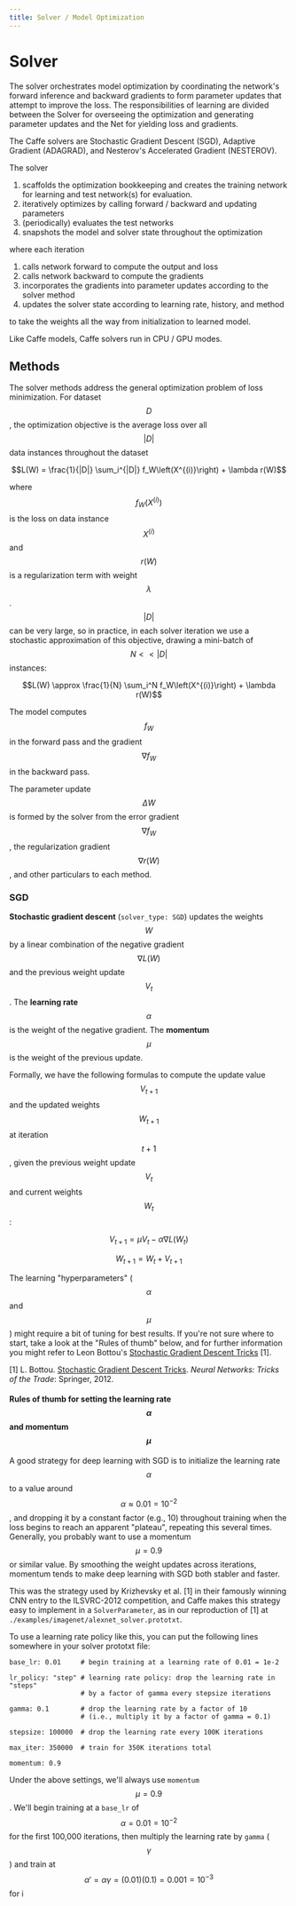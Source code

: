 ```yaml
---
title: Solver / Model Optimization
---
```

# Solver

The solver orchestrates model optimization by coordinating the network's forward inference and backward gradients to form parameter updates that attempt to improve the loss.
The responsibilities of learning are divided between the Solver for overseeing the optimization and generating parameter updates and the Net for yielding loss and gradients.

The Caffe solvers are Stochastic Gradient Descent (SGD), Adaptive Gradient (ADAGRAD), and Nesterov's Accelerated Gradient (NESTEROV).

The solver

1. scaffolds the optimization bookkeeping and creates the training network for learning and test network(s) for evaluation.
2. iteratively optimizes by calling forward / backward and updating parameters
3. (periodically) evaluates the test networks
4. snapshots the model and solver state throughout the optimization

where each iteration

1. calls network forward to compute the output and loss
2. calls network backward to compute the gradients
3. incorporates the gradients into parameter updates according to the solver method
4. updates the solver state according to learning rate, history, and method

to take the weights all the way from initialization to learned model.

Like Caffe models, Caffe solvers run in CPU / GPU modes.

## Methods

The solver methods address the general optimization problem of loss minimization.
For dataset $$D$$, the optimization objective is the average loss over all $$|D|$$ data instances throughout the dataset

$$L(W) = \frac{1}{|D|} \sum_i^{|D|} f_W\left(X^{(i)}\right) + \lambda r(W)$$

where $$f_W\left(X^{(i)}\right)$$ is the loss on data instance $$X^{(i)}$$ and $$r(W)$$ is a regularization term with weight $$\lambda$$.
$$|D|$$ can be very large, so in practice, in each solver iteration we use a stochastic approximation of this objective, drawing a mini-batch of $$N << |D|$$ instances:

$$L(W) \approx \frac{1}{N} \sum_i^N f_W\left(X^{(i)}\right) + \lambda r(W)$$

The model computes $$f_W$$ in the forward pass and the gradient $$\nabla f_W$$ in the backward pass.

The parameter update $$\Delta W$$ is formed by the solver from the error gradient $$\nabla f_W$$, the regularization gradient $$\nabla r(W)$$, and other particulars to each method.

### SGD

**Stochastic gradient descent** (`solver_type: SGD`) updates the weights $$ W $$ by a linear combination of the negative gradient $$ \nabla L(W) $$ and the previous weight update $$ V_t $$.
The **learning rate** $$ \alpha $$ is the weight of the negative gradient.
The **momentum** $$ \mu $$ is the weight of the previous update.

Formally, we have the following formulas to compute the update value $$ V_{t+1} $$ and the updated weights $$ W_{t+1} $$ at iteration $$ t+1 $$, given the previous weight update $$ V_t $$ and current weights $$ W_t $$:

$$
V_{t+1} = \mu V_t - \alpha \nabla L(W_t)
$$

$$
W_{t+1} = W_t + V_{t+1}
$$

The learning "hyperparameters" ($$\alpha$$ and $$\mu$$) might require a bit of tuning for best results.
If you're not sure where to start, take a look at the "Rules of thumb" below, and for further information you might refer to Leon Bottou's [Stochastic Gradient Descent Tricks](http://research.microsoft.com/pubs/192769/tricks-2012.pdf) [1].

[1] L. Bottou.
    [Stochastic Gradient Descent Tricks](http://research.microsoft.com/pubs/192769/tricks-2012.pdf).
    *Neural Networks: Tricks of the Trade*: Springer, 2012.

#### Rules of thumb for setting the learning rate $$ \alpha $$ and momentum $$ \mu $$

A good strategy for deep learning with SGD is to initialize the learning rate $$ \alpha $$ to a value around $$ \alpha \approx 0.01 = 10^{-2} $$, and dropping it by a constant factor (e.g., 10) throughout training when the loss begins to reach an apparent "plateau", repeating this several times.
Generally, you probably want to use a momentum $$ \mu = 0.9 $$ or similar value.
By smoothing the weight updates across iterations, momentum tends to make deep learning with SGD both stabler and faster.

This was the strategy used by Krizhevsky et al. [1] in their famously winning CNN entry to the ILSVRC-2012 competition, and Caffe makes this strategy easy to implement in a `SolverParameter`, as in our reproduction of [1] at `./examples/imagenet/alexnet_solver.prototxt`.

To use a learning rate policy like this, you can put the following lines somewhere in your solver prototxt file:

    base_lr: 0.01     # begin training at a learning rate of 0.01 = 1e-2

    lr_policy: "step" # learning rate policy: drop the learning rate in "steps"
                      # by a factor of gamma every stepsize iterations

    gamma: 0.1        # drop the learning rate by a factor of 10
                      # (i.e., multiply it by a factor of gamma = 0.1)

    stepsize: 100000  # drop the learning rate every 100K iterations

    max_iter: 350000  # train for 350K iterations total

    momentum: 0.9

Under the above settings, we'll always use `momentum` $$ \mu = 0.9 $$.
We'll begin training at a `base_lr` of $$ \alpha = 0.01 = 10^{-2} $$ for the first 100,000 iterations, then multiply the learning rate by `gamma` ($$ \gamma $$) and train at $$ \alpha' = \alpha \gamma = (0.01) (0.1) = 0.001 = 10^{-3} $$ for i